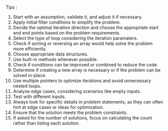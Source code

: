 Tips : 

1) Start with an assumption, validate it, and adjust it if necessary.
2) Apply initial filter conditions to simplify the problem.
3) Decide the optimal iteration direction and choose the appropriate start and end points based on the problem requirements.
4) Select the type of loop considering the iteration paramaters.
5) Check if sorting or reversing an array would help solve the problem more efficiently.
6) Choose appropriate data structures.
7) Use built-in methods whenever possible.
8) Check if conditions can be improved or combined to reduce the code.
9) Determine if creating a new array is necessary or if the problem can be solved in-place.
10) Use multiple pointers to optimize iterations and avoid unnecessary nested loops.
11) Analyze edge cases, considering scenarios like empty inputs.
12) Test with different inputs.
13) Always look for specific details in problem statements, as they can often hint at edge cases or ideas for optimization.
14) Ensure that the solution meets the problem constraints.
15) If asked for the number of solutions, focus on calculating the count rather than listing each solution.
    

